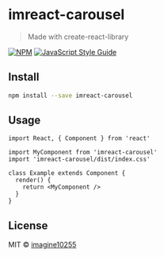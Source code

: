 # imreact-carousel

> Made with create-react-library

[![NPM](https://img.shields.io/npm/v/imreact-carousel.svg)](https://www.npmjs.com/package/imreact-carousel) [![JavaScript Style Guide](https://img.shields.io/badge/code_style-standard-brightgreen.svg)](https://standardjs.com)

## Install

```bash
npm install --save imreact-carousel
```

## Usage

```tsx
import React, { Component } from 'react'

import MyComponent from 'imreact-carousel'
import 'imreact-carousel/dist/index.css'

class Example extends Component {
  render() {
    return <MyComponent />
  }
}
```

## License

MIT © [imagine10255](https://github.com/imagine10255)

